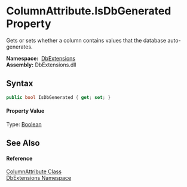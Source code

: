 ColumnAttribute.IsDbGenerated Property
======================================
Gets or sets whether a column contains values that the database auto-generates.

  **Namespace:**  [DbExtensions][1]  
  **Assembly:** DbExtensions.dll

Syntax
------

```csharp
public bool IsDbGenerated { get; set; }
```

#### Property Value
Type: [Boolean][2]

See Also
--------

#### Reference
[ColumnAttribute Class][3]  
[DbExtensions Namespace][1]  

[1]: ../README.md
[2]: https://docs.microsoft.com/dotnet/api/system.boolean
[3]: README.md